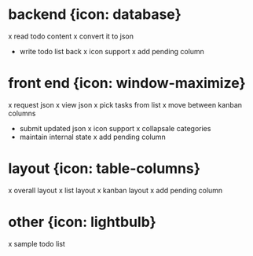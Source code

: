 # backend {icon: database}
x read todo content
x convert it to json
- write todo list back
x icon support
x add pending column

# front end {icon: window-maximize}
x request json
x view json
x pick tasks from list
x move between kanban columns
- submit updated json
x icon support
x collapsale categories
- maintain internal state
x add pending column

# layout {icon: table-columns}
x overall layout
x list layout
x kanban layout
x add pending column

# other {icon: lightbulb}
x sample todo list